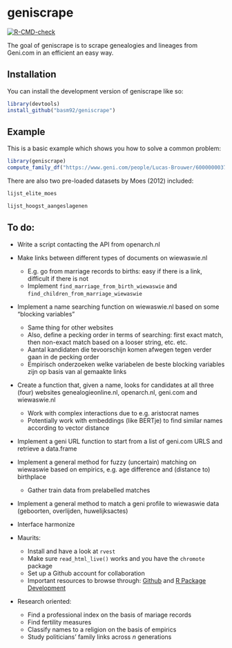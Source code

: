 
<!-- README.md is generated from README.Rmd. Please edit that file -->

# geniscrape

<!-- badges: start -->

[![R-CMD-check](https://github.com/basm92/geniscrape/actions/workflows/R-CMD-check.yaml/badge.svg)](https://github.com/basm92/geniscrape/actions/workflows/R-CMD-check.yaml)
<!-- badges: end -->

The goal of geniscrape is to scrape genealogies and lineages from
Geni.com in an efficient an easy way.

## Installation

You can install the development version of geniscrape like so:

``` r
library(devtools)
install_github("basm92/geniscrape")
```

## Example

This is a basic example which shows you how to solve a common problem:

``` r
library(geniscrape)
compute_family_df("https://www.geni.com/people/Lucas-Brouwer/6000000037332972722")
```

There are also two pre-loaded datasets by Moes (2012) included:

``` r
lijst_elite_moes

lijst_hoogst_aangeslagenen
```

## To do:

- Write a script contacting the API from openarch.nl

- Make links between different types of documents on wiewaswie.nl

  - E.g. go from marriage records to births: easy if there is a link,
    difficult if there is not
  - Implement `find_marriage_from_birth_wiewaswie` and
    `find_children_from_marriage_wiewaswie`

- Implement a name searching function on wiewaswie.nl based on some
  “blocking variables”

  - Same thing for other websites
  - Also, define a pecking order in terms of searching: first exact
    match, then non-exact match based on a looser string, etc. etc.
  - Aantal kandidaten die tevoorschijn komen afwegen tegen verder gaan
    in de pecking order
  - Empirisch onderzoeken welke variabelen de beste blocking variables
    zijn op basis van al gemaakte links

- Create a function that, given a name, looks for candidates at all
  three (four) websites genealogieonline.nl, openarch.nl, geni.com and
  wiewaswie.nl

  - Work with complex interactions due to e.g. aristocrat names
  - Potentially work with embeddings (like BERTje) to find similar names
    according to vector distance

- Implement a geni URL function to start from a list of geni.com URLS
  and retrieve a data.frame

- Implement a general method for fuzzy (uncertain) matching on wiewaswie
  based on empirics, e.g. age difference and (distance to) birthplace

  - Gather train data from prelabelled matches

- Implement a general method to match a geni profile to wiewaswie data
  (geboorten, overlijden, huwelijksactes)

- Interface harmonize

- Maurits:

  - Install and have a look at `rvest`
  - Make sure `read_html_live()` works and you have the `chromote`
    package
  - Set up a Github account for collaboration
  - Important resources to browse through:
    [Github](https://floswald.github.io/ScPoProgramming/05-git.html#/title-slide)
    and [R Package
    Development](https://floswald.github.io/ScPoProgramming/05-git.html#/title-slide)

- Research oriented:

  - Find a professional index on the basis of mariage records
  - Find fertility measures
  - Classify names to a religion on the basis of empirics
  - Study politicians’ family links across $n$ generations
